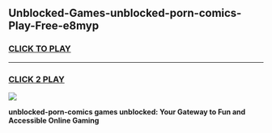 
## Unblocked-Games-unblocked-porn-comics-Play-Free-e8myp
<h3>
<a href="https://premium76.site?title=unblocked-porn-comics&ref=20M">CLICK TO PLAY</a></h3>
<hr>

<h3>
<a href="https://premium76.site?title=unblocked-porn-comics&ref=20M">CLICK 2 PLAY</a>
  
</h3>

<a href="https://premium76.site?title=unblocked-porn-comics&ref=19M"><img src="https://clearcache.store/games.png"></a>


**unblocked-porn-comics games unblocked: Your Gateway to Fun and Accessible Online Gaming**
